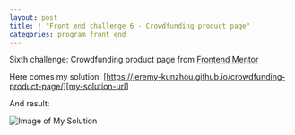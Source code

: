 ```yaml
---
layout: post
title: ! "Front end challenge 6 - Crowdfunding product page"
categories: program front_end
---
```


Sixth challenge: Crowdfunding product page
from [Frontend Mentor][frontend-mentor-url]

Here comes my solution: [https://jeremy-kunzhou.github.io/crowdfunding-product-page/][my-solution-url]

And result:

![Image of My Solution](https://res.cloudinary.com/dz209s6jk/image/upload/q_auto,w_900/Screenshots/ioeco6epuubv74x6hgxp.jpg)


[frontend-mentor-url]: https://www.frontendmentor.io/challenges/crowdfunding-product-page-7uvcZe7ZR
[my-solution-url]: https://jeremy-kunzhou.github.io/crowdfunding-product-page/

